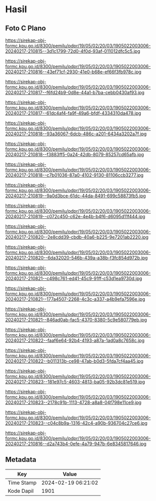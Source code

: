 # Hasil

## Foto C Plano

https://sirekap-obj-formc.kpu.go.id/8300/pemilu/pdpr/19/05/02/20/03/1905022003006-20240217-210815--3d1c1799-72d0-4f0d-93af-011012dfc5c5.jpg

https://sirekap-obj-formc.kpu.go.id/8300/pemilu/pdpr/19/05/02/20/03/1905022003006-20240217-210816--43ef71cf-2930-41e0-b68e-ef66f3fb978c.jpg

https://sirekap-obj-formc.kpu.go.id/8300/pemilu/pdpr/19/05/02/20/03/1905022003006-20240217-210817--f6fd24b9-0d8e-44a1-b7ba-cebb0430af93.jpg

https://sirekap-obj-formc.kpu.go.id/8300/pemilu/pdpr/19/05/02/20/03/1905022003006-20240217-210817--61dc4af4-fa9f-49a6-bfdf-4334310da478.jpg

https://sirekap-obj-formc.kpu.go.id/8300/pemilu/pdpr/19/05/02/20/03/1905022003006-20240217-210818--93a36067-6dcb-486c-a201-6434a3202a7f.jpg

https://sirekap-obj-formc.kpu.go.id/8300/pemilu/pdpr/19/05/02/20/03/1905022003006-20240217-210818--f3883ff5-0a24-42db-8079-85257cd65afb.jpg

https://sirekap-obj-formc.kpu.go.id/8300/pemilu/pdpr/19/05/02/20/03/1905022003006-20240217-210818--c7b01036-87a0-4102-9130-81106ccb3277.jpg

https://sirekap-obj-formc.kpu.go.id/8300/pemilu/pdpr/19/05/02/20/03/1905022003006-20240217-210819--9a0d3bce-61dc-44da-8491-699c58873fb5.jpg

https://sirekap-obj-formc.kpu.go.id/8300/pemilu/pdpr/19/05/02/20/03/1905022003006-20240217-210819--c072c450-c62e-4e4b-b4f6-d6095d11f444.jpg

https://sirekap-obj-formc.kpu.go.id/8300/pemilu/pdpr/19/05/02/20/03/1905022003006-20240217-210820--2e8cdd39-cbdb-40a6-b225-9e7201ab2220.jpg

https://sirekap-obj-formc.kpu.go.id/8300/pemilu/pdpr/19/05/02/20/03/1905022003006-20240217-210820--6da32020-546b-439a-a38b-f3fc854d972b.jpg

https://sirekap-obj-formc.kpu.go.id/8300/pemilu/pdpr/19/05/02/20/03/1905022003006-20240217-210821--c498c761-ed41-45c9-91ff-c53d1ea9730d.jpg

https://sirekap-obj-formc.kpu.go.id/8300/pemilu/pdpr/19/05/02/20/03/1905022003006-20240217-210821--177a4507-2268-4c3c-a337-a4b9efa7596e.jpg

https://sirekap-obj-formc.kpu.go.id/8300/pemilu/pdpr/19/05/02/20/03/1905022003006-20240217-210821--846ad0ab-fac5-4370-8380-5c9e580779eb.jpg

https://sirekap-obj-formc.kpu.go.id/8300/pemilu/pdpr/19/05/02/20/03/1905022003006-20240217-210822--faaf6e64-92b4-4193-a87a-1ad0a8c7658c.jpg

https://sirekap-obj-formc.kpu.go.id/8300/pemilu/pdpr/19/05/02/20/03/1905022003006-20240217-210822--b011313b-ce98-47ab-b0d3-5fda7cf4aa45.jpg

https://sirekap-obj-formc.kpu.go.id/8300/pemilu/pdpr/19/05/02/20/03/1905022003006-20240217-210823--181e97c5-4603-4813-ba05-92b3dc81e519.jpg

https://sirekap-obj-formc.kpu.go.id/8300/pemilu/pdpr/19/05/02/20/03/1905022003006-20240217-210823--2178c91b-1113-4728-a8a8-04f798e11ce9.jpg

https://sirekap-obj-formc.kpu.go.id/8300/pemilu/pdpr/19/05/02/20/03/1905022003006-20240217-210823--c04c8b9a-1316-42c4-a90b-936704c27ce6.jpg

https://sirekap-obj-formc.kpu.go.id/8300/pemilu/pdpr/19/05/02/20/03/1905022003006-20240217-210816--d2a743b4-0efe-4a79-947b-6e8345817646.jpg


## Metadata

| Key        | Value               |
| ---------- | ------------------- |
| Time Stamp | 2024-02-19 06:21:02 |
| Kode Dapil | 1901                |



